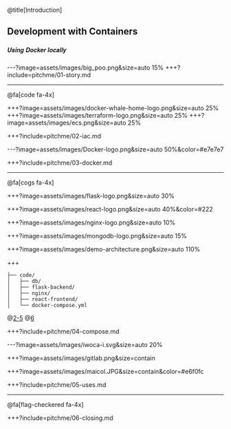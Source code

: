 @title[Introduction]
## Development with Containers
##### <span style="font-family:Helvetica Neue; font-weight:bold">Using <span class="docker-blue">Docker</span> locally</span>


---?image=assets/images/big_poo.png&size=auto 15%
+++?include=pitchme/01-story.md


---

@fa[code fa-4x]

+++?image=assets/images/docker-whale-home-logo.png&size=auto 25%
+++?image=assets/images/terraform-logo.png&size=auto 25%
+++?image=assets/images/ecs.png&size=auto 25%

+++?include=pitchme/02-iac.md

---?image=assets/images/Docker-logo.png&size=auto 50%&color=#e7e7e7

+++?include=pitchme/03-docker.md


---

@fa[cogs fa-4x]

+++?image=assets/images/flask-logo.png&size=auto 30%

+++?image=assets/images/react-logo.png&size=auto 40%&color=#222

+++?image=assets/images/nginx-logo.png&size=auto 10%

+++?image=assets/images/mongodb-logo.png&size=auto 15%

+++?image=assets/images/demo-architecture.png&size=auto 110%

+++

```ascii
├── code/
│   ├── db/
│   ├── flask-backend/
│   ├── nginx/
│   ├── react-frontend/
│   └── docker-compose.yml
```

@[2-5](Services)
@[6](Configuration)

+++?include=pitchme/04-compose.md


---?image=assets/images/iwoca-i.svg&size=auto 20%


+++?image=assets/images/gitlab.png&size=contain

+++?image=assets/images/maicol.JPG&size=contain&color=#e6f0fc



+++?include=pitchme/05-uses.md


--- 

@fa[flag-checkered fa-4x]

+++?include=pitchme/06-closing.md

